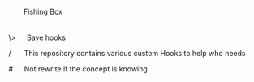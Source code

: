 <br/>
&nbsp; &emsp;&nbsp; Fishing Box
<br/>
<br/>
<br/>
\>&nbsp;&emsp;    Save hooks

/&nbsp; &emsp;    This repository contains various custom Hooks to help who needs

\#&nbsp;&emsp;    Not rewrite if the concept is knowing
